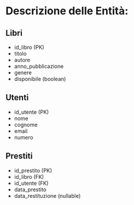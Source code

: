 # Descrizione delle Entità:

##  Libri

- id_libro (PK)
- titolo
- autore
- anno_pubblicazione
- genere
- disponibile (boolean)

## Utenti

- id_utente (PK)
- nome
- cognome
- email
- numero

## Prestiti

- id_prestito (PK)
- id_libro (FK)
- id_utente (FK)
- data_prestito
- data_restituzione (nullable)

